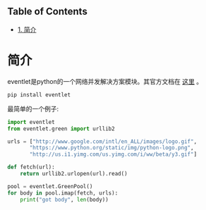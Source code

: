 <nav id="table-of-contents">
<h2>Table of Contents</h2>
<div id="text-table-of-contents">
<ul>
<li><a href="#orgheadline1">1. 简介</a></li>
</ul>
</div>
</nav>


# 简介<a id="orgheadline1"></a>

eventlet是python的一个网络并发解决方案模块。其官方文档在 [这里](http://eventlet.net/) 。

    pip install eventlet

最简单的一个例子:

```python
import eventlet
from eventlet.green import urllib2

urls = ["http://www.google.com/intl/en_ALL/images/logo.gif",
       "https://www.python.org/static/img/python-logo.png",
       "http://us.i1.yimg.com/us.yimg.com/i/ww/beta/y3.gif"]

def fetch(url):
    return urllib2.urlopen(url).read()

pool = eventlet.GreenPool()
for body in pool.imap(fetch, urls):
    print("got body", len(body))
```